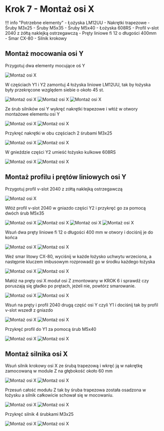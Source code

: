 # Krok 7 - Montaż osi X

!!! info "Potrzebne elementy"
    - Łożyska LM12UU
    - Nakrętki trapezowe
    - Śruby M3x25
    - Śruby M5x35
    - Śruby M5x40
    - Łożyska 608RS
    - Profil v-slot 2040 z żółtą naklejką ostrzegawczą
    - Pręty liniowe fi 12 o długości 400mm
    - Smar CX-80
    - Silnik krokowy
  
## Montaż mocowania osi Y
Przygotuj dwa elementy mocujące oś Y

![Montaż osi X](/MkDocsTest/resources/step7.1.webp)

W częściach Y1 i Y2 zamontuj 4 łożyska liniowe LM12UU, tak by łożyska były przekręcone względem siebie o około 45 st.

![Montaż osi X](/MkDocsTest/resources/step7.2.webp)
![Montaż osi X](/MkDocsTest/resources/step7.3.webp)
![Montaż osi X](/MkDocsTest/resources/step7.4.webp)

Ze śrub silników osi Y wykręć nakrętki trapezowe i włóż w otwory montażowe elementu osi Y

![Montaż osi X](/MkDocsTest/resources/step7.5.webp)
![Montaż osi X](/MkDocsTest/resources/step7.6.webp)

Przykręć nakrętki w obu częściach 2 śrubami M3x25

![Montaż osi X](/MkDocsTest/resources/step7.7.webp)
![Montaż osi X](/MkDocsTest/resources/step7.8.webp)

W gnieździe części Y2 umieść łożysko kulkowe 608RS

![Montaż osi X](/MkDocsTest/resources/step7.9.webp)
![Montaż osi X](/MkDocsTest/resources/step7.10.webp)

## Montaż profilu i prętów liniowych osi Y
Przygotuj profil v-slot 2040 z zółtą naklejką ostrzegawczą

![Montaż osi X](/MkDocsTest/resources/step7.11.webp)

Włóż profil v-slot 2040 w gniazdo części Y2 i przykręć go za pomocą dwóch śrub M5x35

![Montaż osi X](/MkDocsTest/resources/step7.12.webp)
![Montaż osi X](/MkDocsTest/resources/step7.13.webp)
![Montaż osi X](/MkDocsTest/resources/step7.14.webp)
![Montaż osi X](/MkDocsTest/resources/step7.15.webp)

Wsuń dwa pręty liniowe fi 12 o długości 400 mm w otwory i dociśnij je do końca

![Montaż osi X](/MkDocsTest/resources/step7.16.webp)
![Montaż osi X](/MkDocsTest/resources/step7.17.webp)

Weź smar litowy CX-80, wyciśnij w każde łożysko uchwytu wrzeciona, a następnie kluczem imbusowym rozprowadź go w środku każdego łożyska

![Montaż osi X](/MkDocsTest/resources/step7.18.webp)
![Montaż osi X](/MkDocsTest/resources/step7.19.webp)

Małóż na pręty osi X moduł osi Z zmontowany w KROK 6 i sprawdź czy poruszają się gładko po prętach, jeżeli nie, powtórz smarowanie.

![Montaż osi X](/MkDocsTest/resources/step7.20.webp)
![Montaż osi X](/MkDocsTest/resources/step7.21.webp)

Wsuń na pręty i profil 2040 drugą część osi Y czyli Y1 i dociśnij tak by profil v-slot wszedł z gniazdo

![Montaż osi X](/MkDocsTest/resources/step7.22.webp)
![Montaż osi X](/MkDocsTest/resources/step7.23.webp)

Przykręć profil do Y1 za pomocą śrub M5x40

![Montaż osi X](/MkDocsTest/resources/step7.24.webp)
![Montaż osi X](/MkDocsTest/resources/step7.25.webp)

## Montaż silnika osi X
Wsuń silnik krokowy osi X ze śrubą trapezową i wkręć ją w nakrętkę  zamocowaną w module Z na głębokość około 60 mm

![Montaż osi X](/MkDocsTest/resources/step7.26.webp)
![Montaż osi X](/MkDocsTest/resources/step7.27.webp)

Przesuń całość modułu Z tak by śruba trapezowa została osadzona w łożysku a silnik całkowicie schował się w mocowaniu.

![Montaż osi X](/MkDocsTest/resources/step7.28.webp)
![Montaż osi X](/MkDocsTest/resources/step7.29.webp)

Przykręć silnik 4 śrubkami M3x25

![Montaż osi X](/MkDocsTest/resources/step7.30.webp)
![Montaż osi X](/MkDocsTest/resources/step7.31.webp)